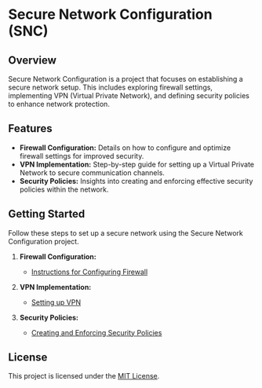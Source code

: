 # Secure Network Configuration (SNC)

## Overview
Secure Network Configuration is a project that focuses on establishing a secure network setup. This includes exploring firewall settings, implementing VPN (Virtual Private Network), and defining security policies to enhance network protection.

## Features
- **Firewall Configuration:** Details on how to configure and optimize firewall settings for improved security.
- **VPN Implementation:** Step-by-step guide for setting up a Virtual Private Network to secure communication channels.
- **Security Policies:** Insights into creating and enforcing effective security policies within the network.

## Getting Started
Follow these steps to set up a secure network using the Secure Network Configuration project.

1. **Firewall Configuration:**
   - [Instructions for Configuring Firewall](firewall_configuration.md)

2. **VPN Implementation:**
   - [Setting up VPN](vpn_implementation.md)

3. **Security Policies:**
   - [Creating and Enforcing Security Policies](security_policies.md)

## License
This project is licensed under the [MIT License](LICENSE).

